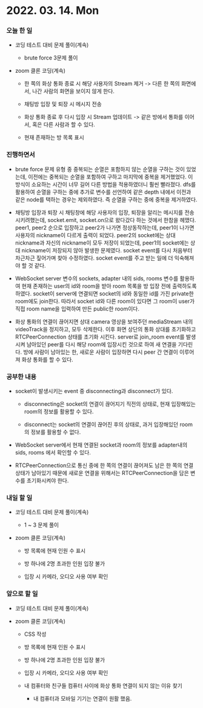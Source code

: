 # 2022. 03. 14. Mon

### 오늘 한 일

- 코딩 테스트 대비 문제 풀이(계속)

  - brute force 3문제 풀이

- zoom 클론 코딩(계속)

  - 한 쪽의 화상 통화 종료 시 해당 사용자의 Stream 제거
    -> 다른 한 쪽의 화면에서, 나간 사람의 화면을 보이지 않게 한다.

  - 채팅방 입장 및 퇴장 시 메시지 전송

  - 화상 통화 종료 후 다시 입장 시 Stream 업데이트
    -> 같은 방에서 통화를 이어서, 혹은 다른 사람과 할 수 있다.

  - 현재 존재하는 방 목록 표시

### 진행하면서

- brute force 문제 유형 중 중복되는 순열은 포함하지 않는 순열을 구하는 것이 있었는데, 이전에는 중복되는 순열을 포함하여 구하고 마지막에 중복을 제거했었다. 이 방식이 소요하는 시간이 너무 길어 다른 방법을 적용하였더니 훨씬 빨라졌다. dfs를 활용하여 순열을 구하는 중에 추가로 변수를 선언하여 같은 depth 내에서 이전과 같은 node를 택하는 경우는 제외하였다. 즉 순열을 구하는 중에 중복을 제거하였다.

- 채팅방 입장과 퇴장 시 채팅창에 해당 사용자의 입장, 퇴장을 알리는 메시지를 전송시키려했는데, socket.emit, socket.on으로 왔다갔다 하는 것에서 한참을 헤맸다. peer1, peer2 순으로 입장하고 peer2가 나가면 정상동작하는데, peer1이 나가면 사용자의 nickname이 다르게 출력이 되었다. peer2의 socket에는 상대 nickname과 자신의 nickname이 모두 저장이 되었는데, peer1의 socket에는 상대 nickname이 저장되지 않아 발생한 문제였다. socket event를 다시 처음부터 차근차근 짚어가며 찾아 수정하였다. socket event를 주고 받는 일에 더 익숙해져야 할 것 같다.

- WebSocket server 변수의 sockets, adapter 내의 sids, rooms 변수를 활용하여 현재 존재하는 user의 id와 room을 받아 room 목록을 방 입장 전에 출력하도록 하였다. socket이 server에 연결되면 socket의 id와 동일한 id를 가진 private한 room에도 join한다. 따라서 socket id와 다른 room이 있다면 그 room이 user가 직접 room name을 입력하여 만든 public한 room이다.

- 화상 통화의 연결이 끊어지면 상대 camera 영상을 보여주던 mediaStream 내의 videoTrack을 정지하고, 모두 삭제한다. 이후 화면 상단의 통화 상대를 초기화하고 RTCPeerConnection 상태를 초기화 시킨다. server로 join_room event를 발생시켜 남아있던 peer를 다시 해당 room에 입장시킨 것으로 하여 새 연결을 기다린다. 방에 사람이 남아있는 한, 새로운 사람이 입장하면 다시 peer 간 연결이 이루어져 화상 통화를 할 수 있다.

### 공부한 내용

- socket이 발생시키는 event 중 disconnecting과 disconnect가 있다.

  - disconnecting은 socket의 연결이 끊어지기 직전의 상태로, 현재 입장해있는 room의 정보를 활용할 수 있다.

  - disconnect는 socket의 연결이 끊어진 후의 상태로, 과거 입장해있던 room의 정보를 활용할 수 없다.

- WebSocket server에서 현재 연결된 socket과 room의 정보를 adapter내의 sids, rooms 에서 확인할 수 있다.

- RTCPeerConnection으로 통신 중에 한 쪽의 연결이 끊어져도 남은 한 쪽의 연결 상태가 남아있기 때문에 새로운 연결을 위해서는 RTCPeerConnection을 담은 변수를 초기화시켜야 한다.

### 내일 할 일

- 코딩 테스트 대비 문제 풀이(계속)

  - 1 ~ 3 문제 풀이

- zoom 클론 코딩(계속)

  - 방 목록에 현재 인원 수 표시

  - 방 하나에 2명 초과한 인원 입장 불가

  - 입장 시 카메라, 오디오 사용 여부 확인

### 앞으로 할 일

- 코딩 테스트 대비 문제 풀이(계속)

- zoom 클론 코딩(계속)

  - CSS 작성

  - 방 목록에 현재 인원 수 표시

  - 방 하나에 2명 초과한 인원 입장 불가

  - 입장 시 카메라, 오디오 사용 여부 확인

  - 내 컴퓨터와 친구들 컴퓨터 사이에 화상 통화 연결이 되지 않는 이유 찾기

    - 내 컴퓨터과 모바일 기기는 연결이 원활 했음.

<br><br>
